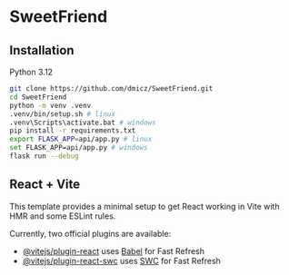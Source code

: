 # SweetFriend

## Installation

Python 3.12

```sh
git clone https://github.com/dmicz/SweetFriend.git
cd SweetFriend
python -m venv .venv
.venv/bin/setup.sh # linux
.venv\Scripts\activate.bat # windows
pip install -r requirements.txt
export FLASK_APP=api/app.py # linux
set FLASK_APP=api/app.py # windows
flask run --debug
```

## React + Vite

This template provides a minimal setup to get React working in Vite with HMR and some ESLint rules.

Currently, two official plugins are available:

- [@vitejs/plugin-react](https://github.com/vitejs/vite-plugin-react/blob/main/packages/plugin-react/README.md) uses [Babel](https://babeljs.io/) for Fast Refresh
- [@vitejs/plugin-react-swc](https://github.com/vitejs/vite-plugin-react-swc) uses [SWC](https://swc.rs/) for Fast Refresh
